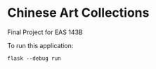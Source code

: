 # Chinese Art Collections 

Final Project for EAS 143B

To run this application:

```
flask --debug run
```
